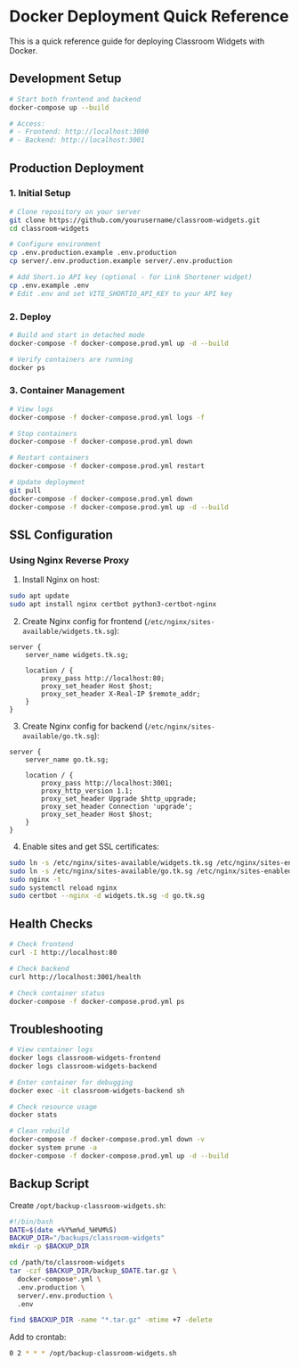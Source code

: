 # Docker Deployment Quick Reference

This is a quick reference guide for deploying Classroom Widgets with Docker.

## Development Setup

```bash
# Start both frontend and backend
docker-compose up --build

# Access:
# - Frontend: http://localhost:3000
# - Backend: http://localhost:3001
```

## Production Deployment

### 1. Initial Setup

```bash
# Clone repository on your server
git clone https://github.com/yourusername/classroom-widgets.git
cd classroom-widgets

# Configure environment
cp .env.production.example .env.production
cp server/.env.production.example server/.env.production

# Add Short.io API key (optional - for Link Shortener widget)
cp .env.example .env
# Edit .env and set VITE_SHORTIO_API_KEY to your API key
```

### 2. Deploy

```bash
# Build and start in detached mode
docker-compose -f docker-compose.prod.yml up -d --build

# Verify containers are running
docker ps
```

### 3. Container Management

```bash
# View logs
docker-compose -f docker-compose.prod.yml logs -f

# Stop containers
docker-compose -f docker-compose.prod.yml down

# Restart containers
docker-compose -f docker-compose.prod.yml restart

# Update deployment
git pull
docker-compose -f docker-compose.prod.yml down
docker-compose -f docker-compose.prod.yml up -d --build
```

## SSL Configuration

### Using Nginx Reverse Proxy

1. Install Nginx on host:
```bash
sudo apt update
sudo apt install nginx certbot python3-certbot-nginx
```

2. Create Nginx config for frontend (`/etc/nginx/sites-available/widgets.tk.sg`):
```nginx
server {
    server_name widgets.tk.sg;
    
    location / {
        proxy_pass http://localhost:80;
        proxy_set_header Host $host;
        proxy_set_header X-Real-IP $remote_addr;
    }
}
```

3. Create Nginx config for backend (`/etc/nginx/sites-available/go.tk.sg`):
```nginx
server {
    server_name go.tk.sg;
    
    location / {
        proxy_pass http://localhost:3001;
        proxy_http_version 1.1;
        proxy_set_header Upgrade $http_upgrade;
        proxy_set_header Connection 'upgrade';
        proxy_set_header Host $host;
    }
}
```

4. Enable sites and get SSL certificates:
```bash
sudo ln -s /etc/nginx/sites-available/widgets.tk.sg /etc/nginx/sites-enabled/
sudo ln -s /etc/nginx/sites-available/go.tk.sg /etc/nginx/sites-enabled/
sudo nginx -t
sudo systemctl reload nginx
sudo certbot --nginx -d widgets.tk.sg -d go.tk.sg
```

## Health Checks

```bash
# Check frontend
curl -I http://localhost:80

# Check backend
curl http://localhost:3001/health

# Check container status
docker-compose -f docker-compose.prod.yml ps
```

## Troubleshooting

```bash
# View container logs
docker logs classroom-widgets-frontend
docker logs classroom-widgets-backend

# Enter container for debugging
docker exec -it classroom-widgets-backend sh

# Check resource usage
docker stats

# Clean rebuild
docker-compose -f docker-compose.prod.yml down -v
docker system prune -a
docker-compose -f docker-compose.prod.yml up -d --build
```

## Backup Script

Create `/opt/backup-classroom-widgets.sh`:
```bash
#!/bin/bash
DATE=$(date +%Y%m%d_%H%M%S)
BACKUP_DIR="/backups/classroom-widgets"
mkdir -p $BACKUP_DIR

cd /path/to/classroom-widgets
tar -czf $BACKUP_DIR/backup_$DATE.tar.gz \
  docker-compose*.yml \
  .env.production \
  server/.env.production \
  .env

find $BACKUP_DIR -name "*.tar.gz" -mtime +7 -delete
```

Add to crontab:
```bash
0 2 * * * /opt/backup-classroom-widgets.sh
```